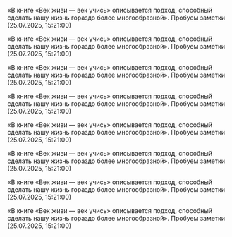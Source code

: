 «В книге «Век живи — век учись» описывается подход, способный сделать нашу жизнь гораздо более многообразной». Пробуем заметки (25.07.2025, 15:21:00)

«В книге «Век живи — век учись» описывается подход, способный сделать нашу жизнь гораздо более многообразной». Пробуем заметки (25.07.2025, 15:21:00)

«В книге «Век живи — век учись» описывается подход, способный сделать нашу жизнь гораздо более многообразной». Пробуем заметки (25.07.2025, 15:21:00)

«В книге «Век живи — век учись» описывается подход, способный сделать нашу жизнь гораздо более многообразной». Пробуем заметки (25.07.2025, 15:21:00)

«В книге «Век живи — век учись» описывается подход, способный сделать нашу жизнь гораздо более многообразной». Пробуем заметки (25.07.2025, 15:21:00)

«В книге «Век живи — век учись» описывается подход, способный сделать нашу жизнь гораздо более многообразной». Пробуем заметки (25.07.2025, 15:21:00)

«В книге «Век живи — век учись» описывается подход, способный сделать нашу жизнь гораздо более многообразной». Пробуем заметки (25.07.2025, 15:21:00)

«В книге «Век живи — век учись» описывается подход, способный сделать нашу жизнь гораздо более многообразной». Пробуем заметки (25.07.2025, 15:21:00)

